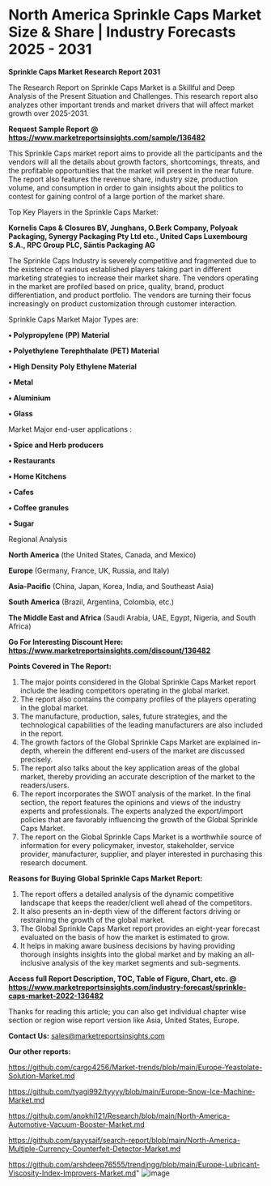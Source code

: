 # North America Sprinkle Caps Market Size & Share | Industry Forecasts 2025 - 2031

<strong>Sprinkle Caps Market Research Report 2031</strong>

The Research Report on Sprinkle Caps Market is a Skillful and Deep Analysis of the Present Situation and Challenges. This research report also analyzes other important trends and market drivers that will affect market growth over 2025-2031.

<strong>Request Sample Report @ <a href=https://www.marketreportsinsights.com/sample/136482>https://www.marketreportsinsights.com/sample/136482</a></strong>

This Sprinkle Caps market report aims to provide all the participants and the vendors will all the details about growth factors, shortcomings, threats, and the profitable opportunities that the market will present in the near future. The report also features the revenue share, industry size, production volume, and consumption in order to gain insights about the politics to contest for gaining control of a large portion of the market share.

Top Key Players in the Sprinkle Caps Market:

<strong>Kornelis Caps & Closures BV, Junghans, O.Berk Company, Polyoak Packaging, Synergy Packaging Pty Ltd etc., United Caps Luxembourg S.A., RPC Group PLC, Säntis Packaging AG</strong>

The Sprinkle Caps Industry is severely competitive and fragmented due to the existence of various established players taking part in different marketing strategies to increase their market share. The vendors operating in the market are profiled based on price, quality, brand, product differentiation, and product portfolio. The vendors are turning their focus increasingly on product customization through customer interaction.

Sprinkle Caps Market Major Types are:

<strong>• Polypropylene (PP) Material

• Polyethylene Terephthalate (PET) Material

• High Density Poly Ethylene Material

• Metal

• Aluminium

• Glass</strong>

Market Major end-user applications :

<strong>• Spice and Herb producers

• Restaurants

• Home Kitchens

• Cafes

• Coffee granules

• Sugar</strong>

Regional Analysis

</u><strong><b>North America</b></strong> (the United States, Canada, and Mexico)

<strong><b>Europe </b></strong>(Germany, France, UK, Russia, and Italy)

<strong><b>Asia-Pacific</b></strong> (China, Japan, Korea, India, and Southeast Asia)

<strong><b>South America</b></strong> (Brazil, Argentina, Colombia, etc.)

<strong><b>The Middle East and Africa</b></strong> (Saudi Arabia, UAE, Egypt, Nigeria, and South Africa)

<strong>Go For Interesting Discount Here: <a href=https://www.marketreportsinsights.com/discount/136482>https://www.marketreportsinsights.com/discount/136482</a></strong>

<strong>Points Covered in The Report:</strong>
<ol>
  <li>The major points considered in the Global Sprinkle Caps Market report include the leading competitors operating in the global market.</li>
  <li>The report also contains the company profiles of the players operating in the global market.</li>
  <li>The manufacture, production, sales, future strategies, and the technological capabilities of the leading manufacturers are also included in the report.</li>
  <li>The growth factors of the Global Sprinkle Caps Market are explained in-depth, wherein the different end-users of the market are discussed precisely.</li>
  <li>The report also talks about the key application areas of the global market, thereby providing an accurate description of the market to the readers/users.</li>
  <li>The report incorporates the SWOT analysis of the market. In the final section, the report features the opinions and views of the industry experts and professionals. The experts analyzed the export/import policies that are favorably influencing the growth of the Global Sprinkle Caps Market.</li>
  <li>The report on the Global Sprinkle Caps Market is a worthwhile source of information for every policymaker, investor, stakeholder, service provider, manufacturer, supplier, and player interested in purchasing this research document.</li>
</ol>
<strong>Reasons for Buying Global Sprinkle Caps Market Report:</strong>

<ol>
  <li>The report offers a detailed analysis of the dynamic competitive landscape that keeps the reader/client well ahead of the competitors.</li>
  <li>It also presents an in-depth view of the different factors driving or restraining the growth of the global market.</li>
  <li>The Global Sprinkle Caps Market report provides an eight-year forecast evaluated on the basis of how the market is estimated to grow.</li>
  <li>It helps in making aware business decisions by having providing thorough insights insights into the global market and by making an all-inclusive analysis of the key market segments and sub-segments.</li>
</ol>
<strong>Access full Report Description, TOC, Table of Figure, Chart, etc. @ <a href=https://www.marketreportsinsights.com/industry-forecast/sprinkle-caps-market-2022-136482>https://www.marketreportsinsights.com/industry-forecast/sprinkle-caps-market-2022-136482</a></strong>


Thanks for reading this article; you can also get individual chapter wise section or region wise report version like Asia, United States, Europe.

<strong>Contact Us:</strong>
sales@marketreportsinsights.com

<strong>Our other reports:</strong>

<a href=https://github.com/cargo4256/Market-trends/blob/main/Europe-Yeastolate-Solution-Market.md>https://github.com/cargo4256/Market-trends/blob/main/Europe-Yeastolate-Solution-Market.md</a>

<a href=https://github.com/tyagi992/tyyyy/blob/main/Europe-Snow-Ice-Machine-Market.md>https://github.com/tyagi992/tyyyy/blob/main/Europe-Snow-Ice-Machine-Market.md</a>

<a href=https://github.com/anokhi121/Research/blob/main/North-America-Automotive-Vacuum-Booster-Market.md>https://github.com/anokhi121/Research/blob/main/North-America-Automotive-Vacuum-Booster-Market.md</a>

<a href=https://github.com/sayysaif/search-report/blob/main/North-America-Multiple-Currency-Counterfeit-Detector-Market.md>https://github.com/sayysaif/search-report/blob/main/North-America-Multiple-Currency-Counterfeit-Detector-Market.md</a>

<a href=https://github.com/arshdeep76555/trendingg/blob/main/Europe-Lubricant-Viscosity-Index-Improvers-Market.md>https://github.com/arshdeep76555/trendingg/blob/main/Europe-Lubricant-Viscosity-Index-Improvers-Market.md</a>"
![image](https://github.com/user-attachments/assets/c74f38cf-91f3-4380-9cbf-b21d8db38d19)
